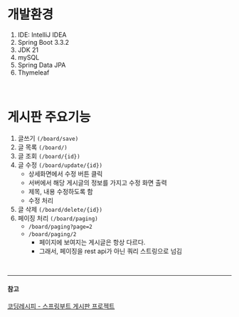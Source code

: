 # 개발환경

1. IDE: IntelliJ IDEA
2. Spring Boot 3.3.2
3. JDK 21
4. mySQL
5. Spring Data JPA
6. Thymeleaf

<br/>

# 게시판 주요기능
1. 글쓰기 `(/board/save)`
2. 글 목록 `(/board/)`
3. 글 조회 `(/board/{id})`
4. 글 수정 `(/board/update/{id})`
   - 상세화면에서 수정 버튼 클릭
   - 서버에서 해당 게시글의 정보를 가지고 수정 화면 출력
   - 제목, 내용 수정하도록 함
   - 수정 처리
5. 글 삭제 `(/board/delete/{id})`
6. 페이징 처리 `(/board/paging)`
   - `/board/paging?page=2`
   - `/board/paging/2`
     - 페이지에 보여지는 게시글은 항상 다르다.
     - 그래서, 페이징을 rest api가 아닌 쿼리 스트링으로 넘김 

<br>

---
#### 참고
[코딩레시피 - 스프링부트 게시판 프로젝트](https://youtube.com/playlist?list=PLV9zd3otBRt7jmXvwCkmvJ8dH5tR_20c0&si=NksYpw23bdCF0Ll_)
<br/>
